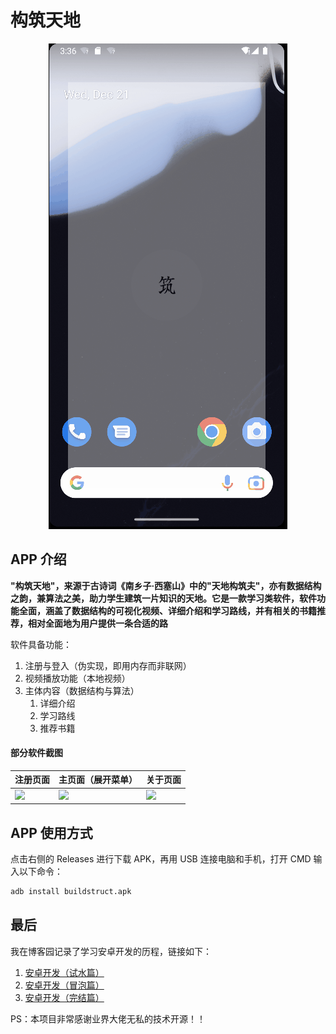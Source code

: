 # 构筑天地

<div align=center><img src="https://github.com/CourserLi/BuildStruct/blob/main/pic/begins.gif"></div>

## APP 介绍

**"构筑天地"，来源于古诗词《南乡子·西塞山》中的"天地构筑夫"，亦有数据结构之韵，兼算法之美，助力学生建筑一片知识的天地。它是一款学习类软件，软件功能全面，涵盖了数据结构的可视化视频、详细介绍和学习路线，并有相关的书籍推荐，相对全面地为用户提供一条合适的路**

软件具备功能：

1. 注册与登入（伪实现，即用内存而非联网）
2. 视频播放功能（本地视频）
3. 主体内容（数据结构与算法）
   1. 详细介绍
   2. 学习路线
   3. 推荐书籍

#### 部分软件截图

| 注册页面 | 主页面（展开菜单） | 关于页面 |
|--|--|--|
| <img src="https://s1.ax1x.com/2022/12/21/zO4TDs.jpg" /> | <img src="https://s1.ax1x.com/2022/12/21/zO4bEq.jpg" /> | <img src="https://s1.ax1x.com/2022/12/21/zO4L5V.jpg" /> |

## APP 使用方式

点击右侧的 Releases 进行下载 APK，再用 USB 连接电脑和手机，打开 CMD 输入以下命令：

```cmd
adb install buildstruct.apk
```

## 最后

我在博客园记录了学习安卓开发的历程，链接如下：

1. [安卓开发（试水篇）](https://www.cnblogs.com/CourserLi/p/16842036.html)
2. [安卓开发（冒泡篇）](https://www.cnblogs.com/CourserLi/p/16948811.html)
3. [安卓开发（完结篇）](https://www.cnblogs.com/CourserLi/p/16978880.html)

PS：本项目非常感谢业界大佬无私的技术开源！！
